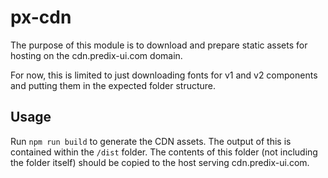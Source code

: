 # px-cdn

The purpose of this module is to download and prepare static assets for hosting on the cdn.predix-ui.com domain.

For now, this is limited to just downloading fonts for v1 and v2 components and putting them in the expected folder structure.

## Usage

Run `npm run build` to generate the CDN assets. The output of this is contained within the `/dist` folder. The contents of this folder (not including the folder itself) should be copied to the host serving cdn.predix-ui.com.
